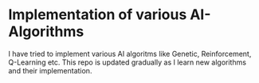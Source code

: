# Implementation of various AI-Algorithms

I have tried to implement various AI algoritms like Genetic, Reinforcement, Q-Learning etc.
This repo is updated gradually as I learn new algorithms and their implementation.
